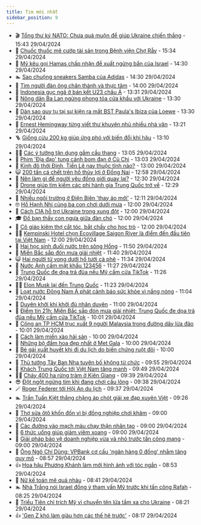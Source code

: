 ```yaml
---
title: Tim mới nhất
sidebar_position: 9
---
```


<!-- vnexpress-tin-moi-nhat:START -->
- 🎬 [Tổng thư ký NATO: Chưa quá muộn để giúp Ukraine chiến thắng](https://vnexpress.net/tong-thu-ky-nato-chua-qua-muon-de-giup-ukraine-chien-thang-4740316.html) - 15:43 29/04/2024
- 🐎 [Chuốc thuốc mê cướp tài sản trong Bệnh viện Chợ Rẫy](https://vnexpress.net/chuoc-thuoc-me-cuop-tai-san-trong-benh-vien-cho-ray-4740322.html) - 15:34 29/04/2024
- 🦍 [Mỹ kêu gọi Hamas chấp nhận đề xuất ngừng bắn của Israel](https://vnexpress.net/my-keu-goi-hamas-chap-nhan-de-xuat-ngung-ban-cua-israel-4740292.html) - 14:30 29/04/2024
- 🏊 [Sao chuộng sneakers Samba của Adidas](https://vnexpress.net/sao-chuong-sneakers-samba-cua-adidas-4740273.html) - 14:30 29/04/2024
- 🎊 [Tìm người đàn ông chân thành và thực tâm](https://vnexpress.net/tim-nguoi-dan-ong-chan-thanh-va-thuc-tam-4740223.html) - 14:00 29/04/2024
- 🎃 [Indonesia gục ngã ở bán kết U23 châu Á](https://vnexpress.net/u23-indonesia-vs-u23-uzbekistan-4740296-tong-thuat.html) - 13:31 29/04/2024
- 🧰 [Nông dân Ba Lan ngừng phong tỏa cửa khẩu với Ukraine](https://vnexpress.net/nong-dan-ba-lan-ngung-phong-toa-cua-khau-voi-ukraine-4740290.html) - 13:30 29/04/2024
- 🔭 [Dàn sao quy tụ tại sự kiện ra mắt BST Paula&#39;s Ibiza của Loewe](https://vnexpress.net/dan-sao-quy-tu-tai-su-kien-ra-mat-bst-paula-s-ibiza-cua-loewe-4740241.html) - 13:30 29/04/2024
- 🫶 [Ernest Hemingway từng viết thư khuyên nhủ nhiều nhà văn](https://vnexpress.net/ernest-hemingway-tung-viet-thu-khuyen-nhu-nhieu-nha-van-4740203.html) - 13:21 29/04/2024
- 🪜 [Giống cừu 200 kg giúp ứng phó với biến đổi khí hậu](https://vnexpress.net/giong-cuu-200-kg-giup-ung-pho-voi-bien-doi-khi-hau-4740125.html) - 13:10 29/04/2024
- 👨‍🏫 [Các ý tưởng tận dụng gầm cầu thang](https://vnexpress.net/cac-y-tuong-tan-dung-gam-cau-thang-4740207.html) - 13:05 29/04/2024
- 🎊 [Phim &#39;Địa đạo&#39; tung cảnh bom đạn ở Củ Chi](https://vnexpress.net/phim-dia-dao-tung-canh-bom-dan-o-cu-chi-4740288.html) - 13:03 29/04/2024
- 🎊 [Kinh đô thời Đinh, Tiền Lê nay thuộc tỉnh nào?](https://vnexpress.net/kinh-do-thoi-dinh-tien-le-nay-thuoc-tinh-nao-4740252.html) - 13:00 29/04/2024
- 😺 [200 tấn cá chết trên hồ thủy lợi ở Đồng Nai](https://vnexpress.net/200-tan-ca-chet-tren-ho-thuy-loi-o-dong-nai-4740291.html) - 12:58 29/04/2024
- 🐘 [Nên làm gì để người yêu đồng giới quay lại?](https://vnexpress.net/nen-lam-gi-de-nguoi-yeu-dong-gioi-quay-lai-4740285.html) - 12:30 29/04/2024
- 🌁 [Drone giúp tìm kiếm các phi hành gia Trung Quốc trở về](https://vnexpress.net/drone-giup-tim-kiem-cac-phi-hanh-gia-trung-quoc-tro-ve-4740132.html) - 12:29 29/04/2024
- 🐲 [Nhiều ngôi trường ở Điện Biên &#39;thay áo mới&#39;](https://vnexpress.net/nhieu-ngoi-truong-o-dien-bien-thay-ao-moi-4740284.html) - 12:11 29/04/2024
- 🤓 [Hồ Hạnh Nhi cùng ba con chơi dưới mưa](https://vnexpress.net/ho-hanh-nhi-cung-ba-con-choi-duoi-mua-4740276.html) - 12:00 29/04/2024
- 💪 [Cách CIA hỗ trợ Ukraine trong xung đột](https://vnexpress.net/cach-cia-ho-tro-ukraine-trong-xung-dot-4715730.html) - 12:00 29/04/2024
- 🎓 [Đố bạn thấy con ngựa giữa đàn chó](https://vnexpress.net/do-ban-thay-con-ngua-giua-dan-cho-4738850.html) - 12:00 29/04/2024
- 🫣 [Cô giáo kiêm thợ cắt tóc, bắt chấy cho học trò](https://vnexpress.net/co-giao-kiem-tho-cat-toc-bat-chay-cho-hoc-tro-4738266.html) - 12:00 29/04/2024
- 🧑‍💻 [Kempinski Hotel chọn Ecovillage Saigon River là điểm đến đầu tiên tại Việt Nam](https://vnexpress.net/kempinski-hotel-chon-ecovillage-saigon-river-la-diem-den-dau-tien-tai-viet-nam-4740243.html) - 12:00 29/04/2024
- 🐲 [Hai học sinh đuối nước trên sông Hồng](https://vnexpress.net/hai-hoc-sinh-duoi-nuoc-tren-song-hong-4740282.html) - 11:50 29/04/2024
- 🌝 [Miền Bắc sắp đón mưa giải nhiệt](https://vnexpress.net/mien-bac-sap-don-mua-giai-nhiet-4740277.html) - 11:40 29/04/2024
- 😺 [Hai người tử vong dưới hồ tưới cà phê](https://vnexpress.net/hai-nguoi-tu-vong-duoi-ho-tuoi-ca-phe-4740283.html) - 11:34 29/04/2024
- 🐎 [Nước Anh cấm mật khẩu 123456](https://vnexpress.net/nuoc-anh-cam-mat-khau-123456-4740280.html) - 11:27 29/04/2024
- 🎡 [Trung Quốc đe dọa trả đũa nếu Mỹ cấm cửa TikTok](https://vnexpress.net/trung-quoc-de-doa-tra-dua-neu-my-cam-cua-tiktok-4740266.html) - 11:26 29/04/2024
- 👨‍🏫 [Elon Musk lại đến Trung Quốc](https://vnexpress.net/elon-musk-lai-den-trung-quoc-4740275.html) - 11:23 29/04/2024
- 🦆 [Loạt nước Đông Nam Á phát cảnh báo sức khỏe vì nắng nóng](https://vnexpress.net/loat-nuoc-dong-nam-a-phat-canh-bao-suc-khoe-vi-nang-nong-4740271.html) - 11:04 29/04/2024
- 🚦 [Duyên khởi khi khởi đủ nhân duyên](https://vnexpress.net/duyen-khoi-khi-khoi-du-nhan-duyen-4740224.html) - 11:00 29/04/2024
- 💫 [Điểm tin 21h: Miền Bắc sắp đón mưa giải nhiệt; Trung Quốc đe dọa trả đũa nếu Mỹ cấm cửa TikTok](https://vnexpress.net/diem-tin-21h-mien-bac-sap-don-mua-giai-nhiet-trung-quoc-de-doa-tra-dua-neu-my-cam-cua-tiktok-4740268.html) - 10:01 29/04/2024
- 🎉 [Công an TP HCM trục xuất 9 người Malaysia trong đường dây lừa đảo](https://vnexpress.net/cong-an-tp-hcm-truc-xuat-9-nguoi-malaysia-trong-duong-day-lua-dao-4740261.html) - 10:01 29/04/2024
- 🌋 [Cách làm miến xào hải sản](https://vnexpress.net/cach-lam-mien-xao-hai-san-4740179.html) - 10:00 29/04/2024
- 🤖 [Những bộ đầm hoa đẹp nhất ở Met Gala](https://vnexpress.net/nhung-bo-dam-hoa-dep-nhat-o-met-gala-4740250.html) - 10:00 29/04/2024
- 🦏 [Bé gái xuất huyết khi đi du lịch do biến chứng ruột đôi](https://vnexpress.net/be-gai-xuat-huyet-khi-di-du-lich-do-bien-chung-ruot-doi-4740140.html) - 10:00 29/04/2024
- 🦩 [Thủ tướng Tây Ban Nha tuyên bố không từ chức](https://vnexpress.net/thu-tuong-tay-ban-nha-tuyen-bo-khong-tu-chuc-4740262.html) - 09:55 29/04/2024
- 👺 [Khách Trung Quốc tới Việt Nam tăng mạnh](https://vnexpress.net/khach-trung-quoc-toi-viet-nam-tang-manh-4740145.html) - 09:49 29/04/2024
- 🧑‍🏫 [Cháy 400 ha rừng tràm ở Kiên Giang](https://vnexpress.net/chay-400-ha-rung-tram-o-kien-giang-4740257.html) - 09:39 29/04/2024
- 😎 [Đột ngột ngừng tim khi đang chơi cầu lông](https://vnexpress.net/dot-ngot-ngung-tim-khi-dang-choi-cau-long-4740258.html) - 09:38 29/04/2024
- 🪄 [Roger Federer tới Hội An du lịch](https://vnexpress.net/roger-federer-toi-hoi-an-du-lich-4740260.html) - 09:37 29/04/2024
- 🏊 [Trần Tuấn Kiệt thắng chặng áp chót giải xe đạp xuyên Việt](https://vnexpress.net/tran-tuan-kiet-thang-chang-ap-chot-giai-xe-dap-xuyen-viet-4740263.html) - 09:26 29/04/2024
- 💃 [Thợ sửa ôtô khốn đốn vì bị đồng nghiệp chơi khăm](https://vnexpress.net/tho-sua-oto-khon-don-vi-bi-dong-nghiep-choi-kham-4739105.html) - 09:00 29/04/2024
- 🦆 [Các đường vào mạch máu chạy thận nhân tạo](https://vnexpress.net/cac-duong-vao-mach-mau-chay-than-nhan-tao-4740182.html) - 09:00 29/04/2024
- 🎊 [6 thức uống giúp giảm viêm xoang](https://vnexpress.net/6-thuc-uong-giup-giam-viem-xoang-4740082.html) - 09:00 29/04/2024
- 👺 [Giải pháp bảo vệ doanh nghiệp vừa và nhỏ trước tấn công mạng](https://vnexpress.net/giai-phap-bao-ve-doanh-nghiep-vua-va-nho-truoc-tan-cong-mang-4739614.html) - 09:00 29/04/2024
- 🎡 [Ông Ngô Chí Dũng: VPBank cơ cấu &#39;ngân hàng 0 đồng&#39; nhằm tăng quy mô](https://vnexpress.net/ong-ngo-chi-dung-vpbank-co-cau-ngan-hang-0-dong-nham-tang-quy-mo-4740212.html) - 08:57 29/04/2024
- 👍 [Hoa hậu Phương Khánh làm mới hình ảnh với tóc ngắn](https://vnexpress.net/hoa-hau-phuong-khanh-lam-moi-hinh-anh-voi-toc-ngan-4739681.html) - 08:53 29/04/2024
- 🐎 [Nữ kế toán mê quả nhàu](https://vnexpress.net/nu-ke-toan-me-qua-nhau-4739295.html) - 08:41 29/04/2024
- 🏊 [Nhà Trắng nói Israel đồng ý tham vấn Mỹ trước khi tấn công Rafah](https://vnexpress.net/nha-trang-noi-israel-dong-y-tham-van-my-truoc-khi-tan-cong-rafah-4740246.html) - 08:25 29/04/2024
- 🦩 [Triều Tiên chỉ trích Mỹ vì chuyển tên lửa tầm xa cho Ukraine](https://vnexpress.net/trieu-tien-chi-trich-my-vi-chuyen-ten-lua-tam-xa-cho-ukraine-4740239.html) - 08:21 29/04/2024
- 👍 [&#39;Gen Z khó làm giàu hơn các thế hệ trước&#39;](https://vnexpress.net/gen-z-kho-lam-giau-hon-cac-the-he-truoc-4740244.html) - 08:17 29/04/2024<!-- vnexpress-tin-moi-nhat:END -->

